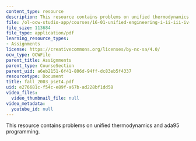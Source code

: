 ```yaml
---
content_type: resource
description: This resource contains problems on unified thermodynamics and ada95 programming.
file: /ol-ocw-studio-app/courses/16-01-unified-engineering-i-ii-iii-iv-fall-2005-spring-2006/e276681cf54ce89fa67bad228bf1dd58_fall_2003_pset4.pdf
file_size: 113684
file_type: application/pdf
learning_resource_types:
- Assignments
license: https://creativecommons.org/licenses/by-nc-sa/4.0/
ocw_type: OCWFile
parent_title: Assignments
parent_type: CourseSection
parent_uid: a6eb2151-6f41-806d-94ff-dc83eb5f4337
resourcetype: Document
title: fall_2003_pset4.pdf
uid: e276681c-f54c-e89f-a67b-ad228bf1dd58
video_files:
  video_thumbnail_file: null
video_metadata:
  youtube_id: null
---
```

This resource contains problems on unified thermodynamics and ada95 programming.
